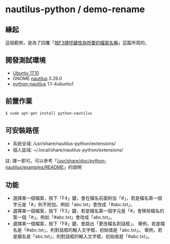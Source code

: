 
# nautilus-python / demo-rename


## 緣起

這個範例，是為了回覆「[按F3捷徑鍵改為所要的檔案名稱](https://www.ubuntu-tw.org/modules/newbb/viewtopic.php?post_id=356290#forumpost356290)」這篇所寫的。


## 開發測試環境

* [Ubuntu 17.10](https://wiki.ubuntu.com/ArtfulAardvark/ReleaseNotes)
* GNOME [nautilus](https://packages.ubuntu.com/artful/nautilus) 3.26.0
* [python-nautilus](https://packages.ubuntu.com/artful/python-nautilus) 1.1-4ubuntu1

## 前置作業

``` sh
$ sudo apt-get install python-nautilus
```


## 可安裝路徑

* 系統全域: /usr/share/nautilus-python/extensions/
* 個人區域: ~/.local/share/nautilus-python/extensions/

註: 擇一即可。可以參考「[/usr/share/doc/python-nautilus/examples/README](https://github.com/GNOME/nautilus-python/tree/master/examples)」的說明


## 功能

* 選擇某一個檔案，按下「F4」鍵，會在檔名前面附加「#」，若是檔名第一個字元是「#」則不附加。例如「abc.txt」會改成「#abc.txt」。
* 選擇某一個檔案，按下「F3」鍵，若是檔名第一個字元是「#」會移除檔名的第一個「#」。例如「#abc.txt」會改成「abc.txt」。
* 選擇某一個檔案，按下「F8」鍵，會跳出「更改檔名對話框」。
  舉例，若是檔名是「#abc.txt」，則對話框的輸入文字框，初始值是「abc.txt」。
  舉例，若是檔名是「abc.txt」，則對話框的輸入文字框，初始值是「#abc.txt」。
